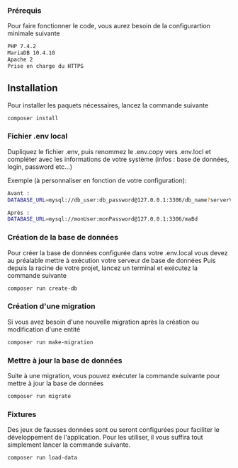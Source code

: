 ### Prérequis

Pour faire fonctionner le code, vous aurez besoin de la configurartion minimale suivante

````bash
PHP 7.4.2
MariaDB 10.4.10
Apache 2
Prise en charge du HTTPS
````

## Installation

Pour installer les paquets nécessaires, lancez la commande suivante
````bash
composer install
````
### Fichier .env local
Dupliquez le fichier .env, puis renommez le .env.copy vers .env.locl et compléter avec les informations de votre système (infos : base de données, login, password etc...)

Exemple (à personnaliser en fonction de votre configuration):
````bash
Avant : 
DATABASE_URL=mysql://db_user:db_password@127.0.0.1:3306/db_name?serverVersion=5.7

Après : 
DATABASE_URL=mysql://monUser:monPassword@127.0.0.1:3306/maBd
````

### Création de la base de données
Pour créer la base de données configurée dans votre .env.local vous devez au préalable mettre à exécution votre serveur de base de données 
Puis depuis la racine de votre projet, lancez un terminal et exécutez la commande suivante
````bash
composer run create-db
````

### Création d'une migration
Si vous avez besoin d'une nouvelle migration après la création ou modification d'une entité
````bash
composer run make-migration
````

### Mettre à jour la base de données
Suite à une migration, vous pouvez exécuter la commande suivante pour mettre à jour la base de données
````bash
composer run migrate
````

### Fixtures
Des jeux de fausses données sont ou seront configurées pour faciliter le développement de l'application.
Pour les utiliser, il vous suffira tout simplement lancer la commande suivante.
````bash
composer run load-data
````